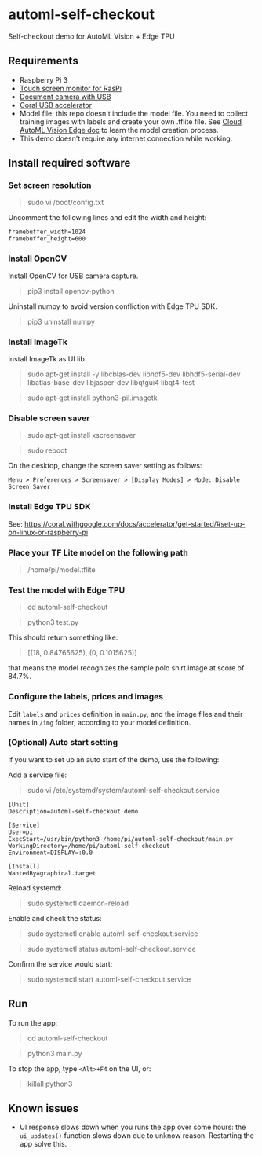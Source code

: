 # automl-self-checkout
Self-checkout demo for AutoML Vision + Edge TPU 

## Requirements
- Raspberry Pi 3
- [Touch screen monitor for RasPi](https://www.amazon.com/UPERFECT-Monitor-Resolution-1024%C3%97600-Raspberry/dp/B07L62H6YR/)
- [Document camera with USB](https://www.amazon.com/Ipevo-Ziggi-HD-High-Definition-Document-Camera/dp/B01530XGMA/)
- [Coral USB accelerator](https://coral.withgoogle.com/products/accelerator)
- Model file: this repo doesn't include the model file. You need to collect training images with labels and create your own .tflite file. See [Cloud AutoML Vision Edge doc](https://cloud.google.com/vision/automl/docs/edge-quickstart) to learn the model creation process.
- This demo doesn't require any internet connection while working.

## Install required software

### Set screen resolution
> sudo vi /boot/config.txt

Uncomment the following lines and edit the width and height:

```
framebuffer_width=1024
framebuffer_height=600
```

### Install OpenCV

Install OpenCV for USB camera capture.

> pip3 install opencv-python 

Uninstall numpy to avoid version confliction with Edge TPU SDK.

> pip3 uninstall numpy

### Install ImageTk

Install ImageTk as UI lib.

> sudo apt-get install -y libcblas-dev libhdf5-dev libhdf5-serial-dev libatlas-base-dev libjasper-dev  libqtgui4  libqt4-test

> sudo apt-get install python3-pil.imagetk

### Disable screen saver

> sudo apt-get install xscreensaver

> sudo reboot

On the desktop, change the screen saver setting as follows:

```
Menu > Preferences > Screensaver > [Display Modes] > Mode: Disable Screen Saver
```

### Install Edge TPU SDK
See: https://coral.withgoogle.com/docs/accelerator/get-started/#set-up-on-linux-or-raspberry-pi

### Place your TF Lite model on the following path

> /home/pi/model.tflite

### Test the model with Edge TPU

> cd automl-self-checkout

> python3 test.py

This should return something like:

> [(18, 0.84765625), (0, 0.1015625)]

that means the model recognizes the sample polo shirt image at score of 84.7%.

### Configure the labels, prices and images

Edit `labels` and `prices` definition in `main.py`, and the image files and their names in `/img` folder, according to your model definition.

### (Optional) Auto start setting

If you want to set up an auto start of the demo, use the following:

Add a service file:

> sudo vi /etc/systemd/system/automl-self-checkout.service

```
[Unit]
Description=automl-self-checkout demo

[Service]
User=pi
ExecStart=/usr/bin/python3 /home/pi/automl-self-checkout/main.py
WorkingDirectory=/home/pi/automl-self-checkout
Environment=DISPLAY=:0.0

[Install]
WantedBy=graphical.target
```

Reload systemd:

> sudo systemctl daemon-reload

Enable and check the status:

> sudo systemctl enable automl-self-checkout.service

> sudo systemctl status automl-self-checkout.service

Confirm the service would start:

> sudo systemctl start automl-self-checkout.service

## Run 

To run the app:

> cd automl-self-checkout

> python3 main.py

To stop the app, type `<Alt>+F4` on the UI, or: 

> killall python3

## Known issues

- UI response slows down when you runs the app over some hours: the `ui_updates()` function slows down due to unknow reason. Restarting the app solve this.

